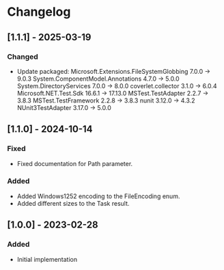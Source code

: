 # Changelog

## [1.1.1] - 2025-03-19
### Changed
- Update packaged:
  Microsoft.Extensions.FileSystemGlobbing  7.0.0  -> 9.0.3
  System.ComponentModel.Annotations        4.7.0  -> 5.0.0
  System.DirectoryServices                 7.0.0  -> 8.0.0
  coverlet.collector                       3.1.0  -> 6.0.4
  Microsoft.NET.Test.Sdk                   16.6.1 -> 17.13.0
  MSTest.TestAdapter                       2.2.7  -> 3.8.3
  MSTest.TestFramework                     2.2.8  -> 3.8.3
  nunit                                    3.12.0 -> 4.3.2
  NUnit3TestAdapter                        3.17.0 -> 5.0.0

## [1.1.0] - 2024-10-14
### Fixed
- Fixed documentation for Path parameter.
### Added
- Added Windows1252 encoding to the FileEncoding enum.
- Added different sizes to the Task result.

## [1.0.0] - 2023-02-28
### Added
- Initial implementation
